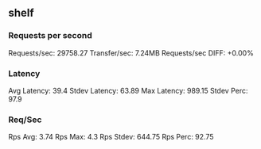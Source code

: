 ## shelf
### Requests per second
Requests/sec: 29758.27
Transfer/sec: 7.24MB
Requests/sec DIFF: +0.00%
### Latency
Avg Latency: 39.4
Stdev Latency: 63.89
Max Latency: 989.15
Stdev Perc: 97.9
### Req/Sec
Rps Avg: 3.74
Rps Max: 4.3
Rps Stdev: 644.75
Rps Perc: 92.75